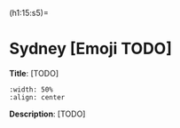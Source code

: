 (h1:15:s5)=
# Sydney [Emoji TODO]

**Title**: [TODO]

```{image} ../../assets/fig/15/temp.png
:width: 50%
:align: center
```

**Description**: [TODO]
